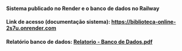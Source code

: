 #### Sistema publicado no Render e o banco de dados no Railway
#### Link de acesso (documentação sistema): https://biblioteca-online-2s7u.onrender.com
#### Relatório banco de dados: [Relatorio - Banco de Dados.pdf](https://github.com/user-attachments/files/20594702/Relatorio.-.Banco.de.Dados.pdf)
